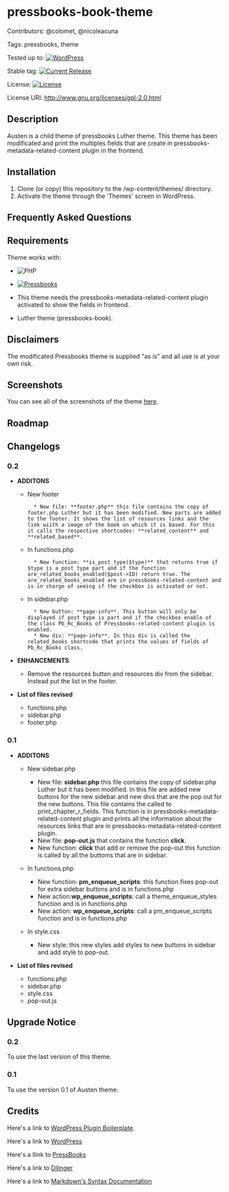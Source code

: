 # pressbooks-book-theme

Contributors: @colomet,  @nicoleacuna

Tags: pressbooks, theme

Tested up to: [![WordPress](https://img.shields.io/wordpress/v/akismet.svg)](https://wordpress.org/download/)


Stable tag: [![Current Release](https://img.shields.io/github/release/Books4Languages/pressbooks-metadata.svg)](https://github.com/Books4Languages/pressbooks-metadata/releases/latest/)

License:  [![License](https://img.shields.io/badge/license-GPL--2.0%2B-red.svg)](https://github.com/Books4Languages/pressbooks-metadata/blob/master/license.txt)

License URI: http://www.gnu.org/licenses/gpl-2.0.html

## Description  

Austen is a child theme of pressbooks Luther theme. This theme has been modificated and print the multiples fields that are create in pressbooks-metadata-related-content plugin in the frontend. 

## Installation 
1. Clone (or copy) this repository to the /wp-content/themes/ directory.
2. Activate the theme through the 'Themes' screen in WordPress.

## Frequently Asked Questions 


## Requirements 
Theme works with:

- ![PHP](https://img.shields.io/badge/PHP-5.6.X-blue.svg)

- [![Pressbooks](https://img.shields.io/badge/Pressbooks-V%203.9.9-red.svg)](https://github.com/pressbooks/pressbooks/releases/tag/3.9.9)

- This theme needs the pressbooks-metadata-related-content plugin activated to show the fields in frontend.

- Luther theme (pressbooks-book).

## Disclaimers 
The modificated Pressbooks theme is supplied "as is" and all use is at your own risk.

## Screenshots 
You can see all of the screenshots of the theme [here](https://github.com/Books4Languages/pressbooks-books4languages-child/blob/master/books4languages/screenshots/screenshots.md).
## Roadmap


## Changelogs 
### 0.2
* **ADDITONS**
	* New footer

			* New file: **footer.php** this file contains the copy of footer.php Luther but it has been modified. New parts are added to the footer. It shows the list of resources links and the link wiith a image of the book on which it is based. For this it calls the respective shortcodes: **related_content** and **related_based**.
	* In functions.php

			* New function: **is_post_type($type)** that returns true if $type is a post type part and if the function are_related_books_enabled($post->ID) return true. The are_related_books_enabled are in pressbooks-related-content and is in charge of seeing if the checkbox is activated or not.
	* In sidebar.php

			* New button: **page-info**. This button will only be displayed if post type is part and if the checkbox enable of the class Pb_Rc_Books of Pressbooks-related-content plugin is enabled.
			* New div: **page-info**. In this div is called the related_books shortcode that prints the values of fields of Pb_Rc_Books class.


* **ENHANCEMENTS**
	* Remove the resources button and resources div from the sidebar. Instead put the list in the footer.

		

* **List of files revised**

	* functions.php
	* sidebar.php
	* footer.php


### 0.1
* **ADDITONS**
	* New sidebar.php
 	
 		* New file: **sidebar.php** this file contains the copy of sidebar.php Luther but it has been modified. In this file are added new buttons for the new sidebar and new divs that are the pop out for the new buttons. This file contains the called to print_chapter_r_fields. This function is in  pressbooks-metadata-related-content  plugin and  prints all the information about the resources links that are in pressbooks-metadata-related-content plugin.
 		* New file: **pop-out.js**  that contains the function **click**.
 		* New function: **click** that add or remove the pop-out this function is called by all the buttoms that are in sidebar.  

	* In functions.php
	
 		* New function: **pm_enqueue_scripts**: this function fixes pop-out for  extra sidebar buttons and is in functions.php
 		* New action:**wp_enqueue_scripts**: call a theme_enqueue_styles function and is in functions.php
 		* New action: **wp_enqueue_scripts**: call a pm_enqueue_scripts function and is in functions.php
 	
 	* In style.css
 		* New style: this new styles add styles to new buttons in sidebar and add style to pop-out.

		

* **List of files revised**

	* functions.php
	* sidebar.php
	* style.css
	* pop-out.js


## Upgrade Notice 

### 0.2
To use the last version of this theme.

### 0.1
To use the version 0.1 of  Austen theme.

## Credits 
Here's a link to [WordPress Plugin Boilerplate](http://wppb.io/).

Here's a link to [WordPress](https://wordpress.org/)

Here's a llink to [PressBooks](https://pressbooks.org/get-involved/)

Here's a link to [Dilinger](http://dillinger.io/)

Here's a link to [Markdown's Syntax Documentation](https://daringfireball.net/projects/markdown/syntax)



